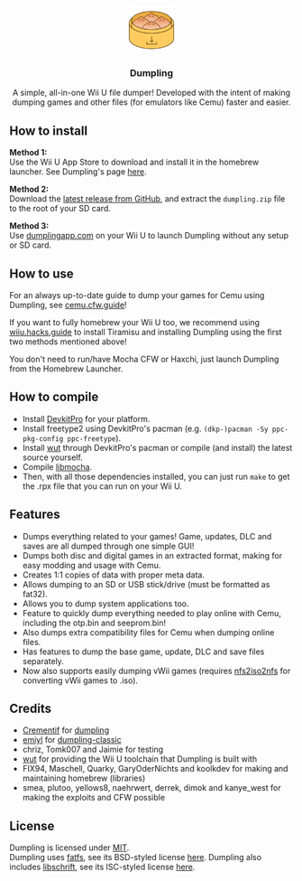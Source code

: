 <div style="text-align: center;">
    <img src="dist/dumpling-logo.png" alt="Dumpling Logo" style="width: 80px;" />
    <h3>Dumpling</h3>
    <p>A simple, all-in-one Wii U file dumper! Developed with the intent of making dumping games and other files (for emulators like Cemu) faster and easier.</p>
</div>

## How to install
**Method 1:**  
Use the Wii U App Store to download and install it in the homebrew launcher. See Dumpling's page [here](https://apps.fortheusers.org/wiiu/dumpling).

**Method 2:**  
Download the [latest release from GitHub](https://github.com/emiyl/dumpling/releases), and extract the `dumpling.zip` file to the root of your SD card.

**Method 3:**  
Use [dumplingapp.com](https://dumplingapp.com) on your Wii U to launch Dumpling without any setup or SD card.

## How to use

For an always up-to-date guide to dump your games for Cemu using Dumpling, see [cemu.cfw.guide](https://cemu.cfw.guide/dumping-games)!  

If you want to fully homebrew your Wii U too, we recommend using [wiiu.hacks.guide](https://wiiu.hacks.guide) to install Tiramisu and installing Dumpling using the first two methods mentioned above!

You don't need to run/have Mocha CFW or Haxchi, just launch Dumpling from the Homebrew Launcher.

## How to compile
 - Install [DevkitPro](https://devkitpro.org/wiki/Getting_Started) for your platform.
 - Install freetype2 using DevkitPro's pacman (e.g. `(dkp-)pacman -Sy ppc-pkg-config ppc-freetype`).
 - Install [wut](https://github.com/devkitpro/wut) through DevkitPro's pacman or compile (and install) the latest source yourself.
 - Compile [libmocha](https://github.com/wiiu-env/libmocha).
 - Then, with all those dependencies installed, you can just run `make` to get the .rpx file that you can run on your Wii U.


## Features
 - Dumps everything related to your games! Game, updates, DLC and saves are all dumped through one simple GUI!
 - Dumps both disc and digital games in an extracted format, making for easy modding and usage with Cemu.
 - Creates 1:1 copies of data with proper meta data.
 - Allows dumping to an SD or USB stick/drive (must be formatted as fat32).
 - Allows you to dump system applications too.
 - Feature to quickly dump everything needed to play online with Cemu, including the otp.bin and seeprom.bin!
 - Also dumps extra compatibility files for Cemu when dumping online files.
 - Has features to dump the base game, update, DLC and save files separately.
 - Now also supports easily dumping vWii games (requires [nfs2iso2nfs](https://github.com/FIX94/nfs2iso2nfs/releases/tag/v0.5.6) for converting vWii games to .iso).

## Credits
 - [Crementif](https://github.com/Crementif) for [dumpling](https://github.com/dumpling-app/dumpling)
 - [emiyl](https://github.com/emiyl) for [dumpling-classic](https://github.com/emiyl/dumpling-classic)
 - chriz, Tomk007 and Jaimie for testing
 - [wut](https://github.com/devkitpro/wut) for providing the Wii U toolchain that Dumpling is built with
 - FIX94, Maschell, Quarky, GaryOderNichts and koolkdev for making and maintaining homebrew (libraries)
 - smea, plutoo, yellows8, naehrwert, derrek, dimok and kanye_west for making the exploits and CFW possible

## License
Dumpling is licensed under [MIT](https://github.com/emiyl/dumpling/blob/master/LICENSE.md).  
Dumpling uses [fatfs](http://elm-chan.org/fsw/ff/00index_e.html), see its BSD-styled license [here](https://github.com/emiyl/dumpling/blob/master/source/utils/fatfs/LICENSE.txt).
Dumpling also includes [libschrift](https://github.com/tomolt/libschrift), see its ISC-styled license [here](https://github.com/tomolt/libschrift/blob/master/LICENSE).

